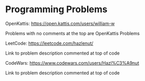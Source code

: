 # Programming Problems


OpenKattis: https://open.kattis.com/users/william-w

Problems with no comments at the top are OpenKattis Problems

LeetCode: https://leetcode.com/hazlenut/

Link to problem description commented at top of code

CodeWars: https://www.codewars.com/users/Hazl%C3%A9nut

Link to problem description commented at top of code
